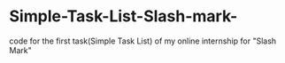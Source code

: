 # Simple-Task-List-Slash-mark-
code for the first task(Simple Task List) of my online internship for "Slash Mark"

